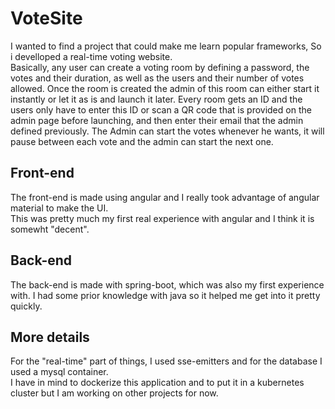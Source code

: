 # VoteSite

I wanted to find a project that could make me learn popular frameworks, So i develloped a real-time voting website.<br>
Basically, any user can create a voting room by defining a password, the votes and their duration, as well as the users and their number of votes allowed.
Once the room is created the admin of this room can either start it instantly or let it as is and launch it later.
Every room gets an ID and the users only have to enter this ID or scan a QR code that is provided on the admin page before launching, and then enter their email that the admin defined previously.
The Admin can start the votes whenever he wants, it will pause between each vote and the admin can start the next one.


## Front-end
The front-end is made using angular and I really took advantage of angular material to make the UI.<br>
This was pretty much my first real experience with angular and I think it is somewht "decent".<br>

## Back-end
The back-end is made with spring-boot, which was also my first experience with. I had some prior knowledge with java so it helped me get into it pretty quickly.<br>

## More details
For the "real-time" part of things, I used sse-emitters and for the database I used a mysql container.<br>
I have in mind to dockerize this application and to put it in a kubernetes cluster but I am working on other projects for now.
